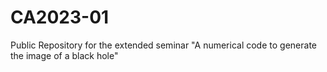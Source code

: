 # CA2023-01
Public Repository for the extended seminar  "A numerical code to generate the image of a black hole"
